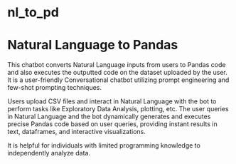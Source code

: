 # nl_to_pd
# Natural Language to Pandas

This chatbot converts Natural Language inputs from users to Pandas code and also executes the outputted code on the dataset uploaded by the user. It is a user-friendly Conversational chatbot utilizing prompt engineering and few-shot prompting techniques.

Users upload CSV files and interact in Natural Language with the bot to perform tasks like Exploratory Data Analysis, plotting, etc. The user queries in Natural Language and the bot dynamically generates and executes precise Pandas code based on user queries, providing instant results in text, dataframes, and interactive visualizations.

It is helpful for individuals with limited programming knowledge to independently analyze data.

